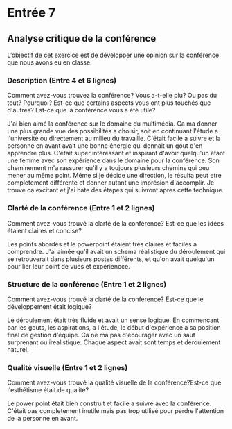 # Entrée 7
## Analyse critique de la conférence

L’objectif de cet exercice est de développer une opinion sur la conférence que nous avons eu en classe. 

### Description (Entre 4 et 6 lignes)
Comment avez-vous trouvez la conférence? Vous a-t-elle plu? Ou pas du tout? Pourquoi? Est-ce que certains aspects vous ont plus touchés que d'autres? Est-ce que la conférence vous a été utile?

J'ai bien aimé la conférence sur le domaine du multimédia. Ca ma donner une plus grande vue des possibilités a choisir, soit en continuant l'étude a l'université ou directement au milieu du travaille. C'était facile a suivre et la personne en avant avait une bonne énergie qui donnait un gout d'en apprendre plus. C'était super intéressant et inspirant d'avoir quelqu'un étant une femme avec son expérience dans le domaine pour la conférence. Son cheminement m'a rassurer qu'il y a toujours plusieurs chemins qui peu mener au même point. Même si je décide une direction, le résulta peut etre completement différente et donner autant une imprésion d'accomplir. Je trouve ca excitant et j'ai hate des étapes qui suivront apres cette technique. 

### Clarté de la conférence (Entre 1 et 2 lignes)
Comment avez-vous trouvé la clarté de la conférence? Est-ce que les idées étaient claires et concise?

Les points abordés et le powerpoint étaient trés claires et faciles a comprendre. J'ai aimée qu'il avait un schema réalistique du déroulement qui se retrouverait dans plusieurs postes différents, et qu'on avait quelqu'un pour lier leur point de vues et expériencce. 

### Structure de la conférence (Entre 1 et 2 lignes)
Comment avez-vous trouvé la clarté de la conférence? Est-ce que le développement était logique?

Le déroulement était très fluide et avait un sense logique. En commencant par les gouts, les aspirations, a l'étude, le début d'expérience a sa position final de gestion d'équipe. Ca ne ma pas d'écourager avec un saut surprenant ou irealistique. Chaque aspect avait sont temps et déroulement naturel. 

### Qualité visuelle (Entre 1 et 2 lignes)
Comment avez-vous trouvé la qualité visuelle de la conférence?Est-ce que l'esthétisme était de qualité?

Le power point était bien construit et facile a suivre avec la conférence. C'était pas completement inutile mais pas trop utilisé pour perdre l'attention de la personne en avant. 

